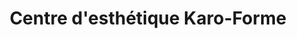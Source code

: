 ---
title: "Centre d'esthétique Karo-Forme"
url: /sainte-julie/centre-desthetique-karo-forme/
shop: beauty
---